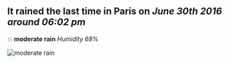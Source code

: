 ## It rained the last time in Paris on *June 30th 2016 around 06:02 pm*
💧💧  **moderate rain** *Humidity 68%*

![moderate rain](http://openweathermap.org/img/w/10d.png)
